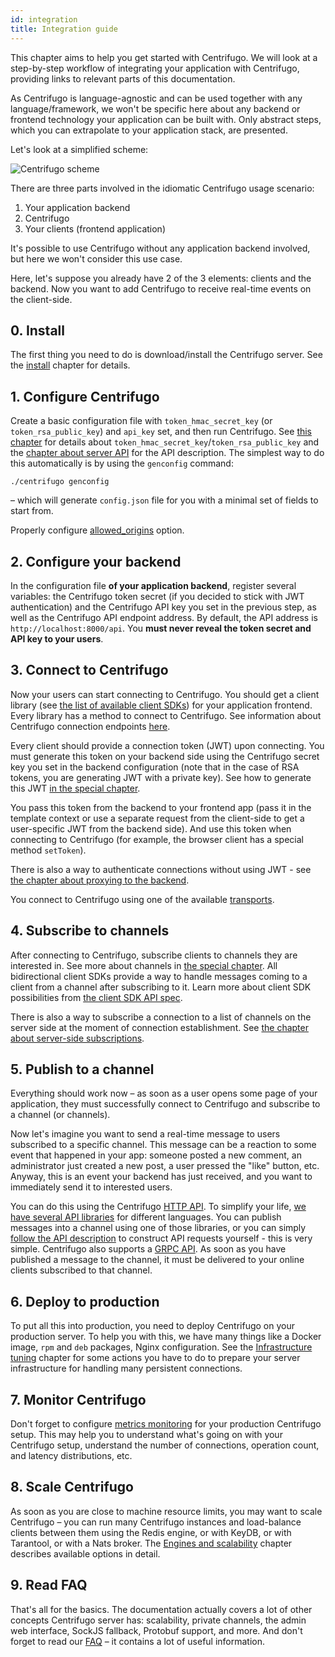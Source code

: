 ```yaml
---
id: integration
title: Integration guide
---
```


This chapter aims to help you get started with Centrifugo. We will look at a step-by-step workflow of integrating your application with Centrifugo, providing links to relevant parts of this documentation.

As Centrifugo is language-agnostic and can be used together with any language/framework, we won't be specific here about any backend or frontend technology your application can be built with. Only abstract steps, which you can extrapolate to your application stack, are presented.

Let's look at a simplified scheme:

![Centrifugo scheme](/img/protocol_pub_sub.png)

There are three parts involved in the idiomatic Centrifugo usage scenario:

1. Your application backend
2. Centrifugo
3. Your clients (frontend application)

It's possible to use Centrifugo without any application backend involved, but here we won't consider this use case.

Here, let's suppose you already have 2 of the 3 elements: clients and the backend. Now you want to add Centrifugo to receive real-time events on the client-side.

## 0. Install

The first thing you need to do is download/install the Centrifugo server. See the [install](installation.md) chapter for details.

## 1. Configure Centrifugo

Create a basic configuration file with `token_hmac_secret_key` (or `token_rsa_public_key`) and `api_key` set, and then run Centrifugo. See [this chapter](../server/configuration.md) for details about `token_hmac_secret_key`/`token_rsa_public_key` and the [chapter about server API](../server/server_api.md) for the API description. The simplest way to do this automatically is by using the `genconfig` command:

```
./centrifugo genconfig
```

– which will generate `config.json` file for you with a minimal set of fields to start from.

Properly configure [allowed_origins](../server/configuration.md#allowed_origins) option.

## 2. Configure your backend

In the configuration file **of your application backend**, register several variables: the Centrifugo token secret (if you decided to stick with JWT authentication) and the Centrifugo API key you set in the previous step, as well as the Centrifugo API endpoint address. By default, the API address is `http://localhost:8000/api`. You **must never reveal the token secret and API key to your users**.

## 3. Connect to Centrifugo

Now your users can start connecting to Centrifugo. You should get a client library (see [the list of available client SDKs](../transports/client_sdk.md)) for your application frontend. Every library has a method to connect to Centrifugo. See information about Centrifugo connection endpoints [here](../server/configuration.md#endpoint-configuration).

Every client should provide a connection token (JWT) upon connecting. You must generate this token on your backend side using the Centrifugo secret key you set in the backend configuration (note that in the case of RSA tokens, you are generating JWT with a private key). See how to generate this JWT [in the special chapter](../server/authentication.md).

You pass this token from the backend to your frontend app (pass it in the template context or use a separate request from the client-side to get a user-specific JWT from the backend side). And use this token when connecting to Centrifugo (for example, the browser client has a special method `setToken`).

There is also a way to authenticate connections without using JWT - see [the chapter about proxying to the backend](../server/proxy.md).

You connect to Centrifugo using one of the available [transports](../transports/overview.md).

## 4. Subscribe to channels

After connecting to Centrifugo, subscribe clients to channels they are interested in. See more about channels in [the special chapter](../server/channels.md). All bidirectional client SDKs provide a way to handle messages coming to a client from a channel after subscribing to it. Learn more about client SDK possibilities from [the client SDK API spec](../transports/client_api.md).

There is also a way to subscribe a connection to a list of channels on the server side at the moment of connection establishment. See [the chapter about server-side subscriptions](../server/server_subs.md).

## 5. Publish to a channel

Everything should work now – as soon as a user opens some page of your application, they must successfully connect to Centrifugo and subscribe to a channel (or channels).

Now let's imagine you want to send a real-time message to users subscribed to a specific channel. This message can be a reaction to some event that happened in your app: someone posted a new comment, an administrator just created a new post, a user pressed the "like" button, etc. Anyway, this is an event your backend has just received, and you want to immediately send it to interested users.

You can do this using the Centrifugo [HTTP API](../server/server_api.md). To simplify your life, [we have several API libraries](../server/server_api.md#http-api-libraries) for different languages. You can publish messages into a channel using one of those libraries, or you can simply [follow the API description](../server/server_api.md#http-api) to construct API requests yourself - this is very simple. Centrifugo also supports a [GRPC API](../server/server_api.md#grpc-api). As soon as you have published a message to the channel, it must be delivered to your online clients subscribed to that channel.

## 6. Deploy to production

To put all this into production, you need to deploy Centrifugo on your production server. To help you with this, we have many things like a Docker image, `rpm` and `deb` packages, Nginx configuration. See the [Infrastructure tuning](../server/infra_tuning.md) chapter for some actions you have to do to prepare your server infrastructure for handling many persistent connections.

## 7. Monitor Centrifugo

Don't forget to configure [metrics monitoring](../server/monitoring.md) for your production Centrifugo setup. This may help you to understand what's going on with your Centrifugo setup, understand the number of connections, operation count, and latency distributions, etc.

## 8. Scale Centrifugo

As soon as you are close to machine resource limits, you may want to scale Centrifugo – you can run many Centrifugo instances and load-balance clients between them using the Redis engine, or with KeyDB, or with Tarantool, or with a Nats broker. The [Engines and scalability](../server/engines.md) chapter describes available options in detail.

## 9. Read FAQ

That's all for the basics. The documentation actually covers a lot of other concepts Centrifugo server has: scalability, private channels, the admin web interface, SockJS fallback, Protobuf support, and more. And don't forget to read our [FAQ](../faq/index.md) – it contains a lot of useful information.
